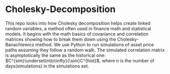 # Cholesky-Decomposition
This repo looks into how Cholesky decomposition helps create linked random variables, a method often used in finance math and statistical models. It begins with the math basics of covariance and correlation matrices showing how to break them down using the Cholesky-Banachiewicz method. We use Python to run simulations of asset price paths assuming they follow a random walk. The simulated correlation matrix is asymptotically the same as the historical one: $C^{sim}\underset{n\to\infty}{\sim}C^{hist}$, where $n$ is the number of days(simulations) in the simulations set. 
